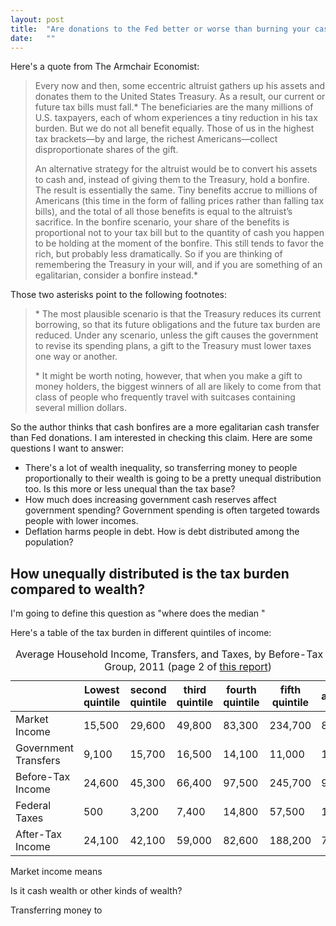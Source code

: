 ```yaml
---
layout: post
title:  "Are donations to the Fed better or worse than burning your cash?"
date:   ""
---
```


Here's a quote from The Armchair Economist:

> Every now and then, some eccentric altruist gathers up his assets and donates them to the United States Treasury. As a result, our current or future tax bills must fall.* The beneficiaries are the many millions of U.S. taxpayers, each of whom experiences a tiny reduction in his tax burden. But we do not all benefit equally. Those of us in the highest tax brackets—by and large, the richest Americans—collect disproportionate shares of the gift.
>
> An alternative strategy for the altruist would be to convert his assets to cash and, instead of giving them to the Treasury, hold a bonfire. The result is essentially the same. Tiny benefits accrue to millions of Americans (this time in the form of falling prices rather than falling tax bills), and the total of all those benefits is equal to the altruist’s sacrifice. In the bonfire scenario, your share of the benefits is proportional not to your tax bill but to the quantity of cash you happen to be holding at the moment of the bonfire. This still tends to favor the rich, but probably less dramatically. So if you are thinking of remembering the Treasury in your will, and if you are something of an egalitarian, consider a bonfire instead.*

Those two asterisks point to the following footnotes:

> \* The most plausible scenario is that the Treasury reduces its current borrowing, so that its future obligations and the future tax burden are reduced. Under any scenario, unless the gift causes the government to revise its spending plans, a gift to the Treasury must lower taxes one way or another.
>
> \* It might be worth noting, however, that when you make a gift to money holders, the biggest winners of all are likely to come from that class of people who frequently travel with suitcases containing several million dollars.

So the author thinks that cash bonfires are a more egalitarian cash transfer than Fed donations. I am interested in checking this claim. Here are some questions I want to answer:

- There's a lot of wealth inequality, so transferring money to people proportionally to their wealth is going to be a pretty unequal distribution too. Is this more or less unequal than the tax base?
- How much does increasing government cash reserves affect government spending? Government spending is often targeted towards people with lower incomes.
- Deflation harms people in debt. How is debt distributed among the population?

## How unequally distributed is the tax burden compared to wealth?

I'm going to define this question as "where does the median "

Here's a table of the tax burden in different quintiles of income:

<table class="table table-bordered">
  <caption>
    Average Household Income, Transfers, and Taxes, by Before-Tax Income Group, 2011 (page 2 of <a href="https://www.cbo.gov/sites/default/files/113th-congress-2013-2014/reports/49440-Distribution-of-Income-and-Taxes-2.pdf">this report</a>)
  </caption>
  <thead>
    <tr>
      <th>&nbsp;</th>
      <th>Lowest quintile</th>
      <th>second quintile</th>
      <th>third quintile</th>
      <th>fourth quintile</th>
      <th>fifth quintile</th>
      <th>average</th>
    </tr>
  </thead>
  <tbody>
    <tr>
      <td>Market Income</td>
      <td>15,500</td>
      <td>29,600</td>
      <td>49,800</td>
      <td>83,300</td>
      <td>234,700</td>
      <td>80,600</td>
    </tr>
    <tr>
      <td>Government Transfers</td>
      <td>9,100</td>
      <td>15,700</td>
      <td>16,500</td>
      <td>14,100</td>
      <td>11,000</td>
      <td>13,300</td>
    </tr>
    <tr>
      <td>Before-Tax Income</td>
      <td>24,600</td>
      <td>45,300</td>
      <td>66,400</td>
      <td>97,500</td>
      <td>245,700</td>
      <td>93,900</td>
    </tr>
    <tr>
      <td>Federal Taxes</td>
      <td>500</td>
      <td>3,200</td>
      <td>7,400</td>
      <td>14,800</td>
      <td>57,500</td>
      <td>16,600</td>
    </tr>
    <tr>
      <td>After-Tax Income</td>
      <td>24,100</td>
      <td>42,100</td>
      <td>59,000</td>
      <td>82,600</td>
      <td>188,200</td>
      <td>77,300</td>
    </tr>
  </tbody>
</table>

Market income means

Is it cash wealth or other kinds of wealth?

Transferring money to
